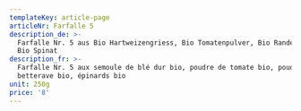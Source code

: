 ```yaml
---
templateKey: article-page
articleNr: Farfalle 5
description_de: >-
  Farfalle Nr. 5 aus Bio Hartweizengriess, Bio Tomatenpulver, Bio Randenpulver,
  Bio Spinat
description_fr: >-
  Farfalle Nr. 5 aux semoule de blé dur bio, poudre de tomate bio, poudre de
  betterave bio, épinards bio
unit: 250g
price: '8'
---
```


